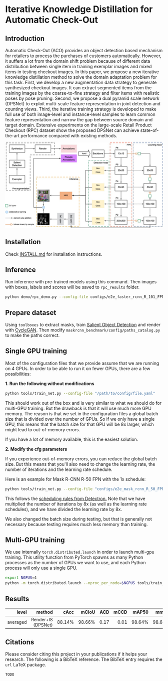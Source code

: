 # Iterative Knowledge Distillation for Automatic Check-Out

Introduction
-----------------
Automatic Check-Out (ACO) provides an object detection based mechanism for retailers to process the purchases of customers automatically. However, it suffers a lot from the domain shift problem because of different data distribution between single item in training exemplar images and mixed items in testing checkout images. In this paper, we propose a new iterative knowledge distillation method to solve the domain adaptation problem for this task. First, we develop a new augmentation data strategy to generate synthesized checkout images. It can extract segmented items from the training images by the coarse-to-fine strategy and filter items with realistic poses by pose pruning. Second, we propose a dual pyramid scale network (DPSNet) to exploit multi-scale feature representation in joint detection and counting views. Third, the iterative training strategy is developed to make full use of both image-level and instance-level samples to learn common feature representation and narrow the gap between source domain and target domain. Extensive experiments on the large-scale Retail Product Checkout (RPC) dataset show the proposed DPSNet can achieve state-of-the-art performance compared with existing methods.

![DPNet](demo/DPSNET.jpg)

## Installation

Check [INSTALL.md](INSTALL.md) for installation instructions.

## Inference

Run inference with pre-trained models using this command. Then images with boxes, labels and scores will
be saved to `rpc_results` folder.

```bash
python demo/rpc_demo.py --config-file configs/e2e_faster_rcnn_R_101_FPN_1x_rpc_xxx.yaml --images_dir /path/to/test2019
```

## Prepare dataset

Using `toolboxes` to extract masks, train [Salient Object Detection](https://github.com/AceCoooool/DSS-pytorch)
and render with [CycleGAN](https://github.com/junyanz/pytorch-CycleGAN-and-pix2pix). Then modify `maskrcnn_benchmark/config/paths_catalog.py` 
to make the paths correct.

## Single GPU training

Most of the configuration files that we provide assume that we are running on 4 GPUs.
In order to be able to run it on fewer GPUs, there are a few possibilities:

**1. Run the following without modifications**

```bash
python tools/train_net.py --config-file "/path/to/config/file.yaml"
```
This should work out of the box and is very similar to what we should do for multi-GPU training.
But the drawback is that it will use much more GPU memory. The reason is that we set in the
configuration files a global batch size that is divided over the number of GPUs. So if we only
have a single GPU, this means that the batch size for that GPU will be 8x larger, which might lead
to out-of-memory errors.

If you have a lot of memory available, this is the easiest solution.

**2. Modify the cfg parameters**

If you experience out-of-memory errors, you can reduce the global batch size. But this means that
you'll also need to change the learning rate, the number of iterations and the learning rate schedule.

Here is an example for Mask R-CNN R-50 FPN with the 1x schedule:
```bash
python tools/train_net.py --config-file "configs/e2e_mask_rcnn_R_50_FPN_1x.yaml" SOLVER.IMS_PER_BATCH 2 SOLVER.BASE_LR 0.0025 SOLVER.MAX_ITER 720000 SOLVER.STEPS "(480000, 640000)" TEST.IMS_PER_BATCH 1
```
This follows the [scheduling rules from Detectron.](https://github.com/facebookresearch/Detectron/blob/master/configs/getting_started/tutorial_1gpu_e2e_faster_rcnn_R-50-FPN.yaml#L14-L30)
Note that we have multiplied the number of iterations by 8x (as well as the learning rate schedules),
and we have divided the learning rate by 8x.

We also changed the batch size during testing, but that is generally not necessary because testing
requires much less memory than training.


## Multi-GPU training
We use internally `torch.distributed.launch` in order to launch
multi-gpu training. This utility function from PyTorch spawns as many
Python processes as the number of GPUs we want to use, and each Python
process will only use a single GPU.

```bash
export NGPUS=4
python -m torch.distributed.launch --nproc_per_node=$NGPUS tools/train_net.py --config-file "path/to/config/file.yaml"
```
## Results

|    level |      method        |   cAcc |  mCIoU |  ACD | mCCD |  mAP50 |   mmAP |
|     ---: |               ---: |   ---: |   ---: | ---: | ---: |   ---: |   ---: |
| averaged | Render+IS (DPSNet) | 88.14% | 98.66%    | 0.17 | 0.01 | 98.64% | 98.64% |

## Citations
Please consider citing this project in your publications if it helps your research. The following is a BibTeX reference. The BibTeX entry requires the `url` LaTeX package.
```
TODO
```